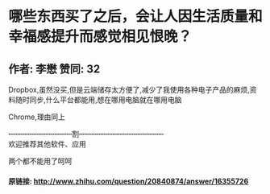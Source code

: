 # 哪些东西买了之后，会让人因生活质量和幸福感提升而感觉相见恨晚？
## 作者: 李懋  赞同: 32
Dropbox,虽然没买,但是云端储存太方便了,减少了我使用各种电子产品的麻烦,资料随时同步,什么平台都能用,想在哪用电脑就在哪用电脑  
  
Chrome,理由同上  
  
  
┉┉┉┉┉┉┉┉┉割┉┉┉┉┉┉┉┉┉┉┉┉  
欢迎推荐其他软件、应用  
  
  
两个都不能用了呵呵

#### 原链接: http://www.zhihu.com/question/20840874/answer/16355726